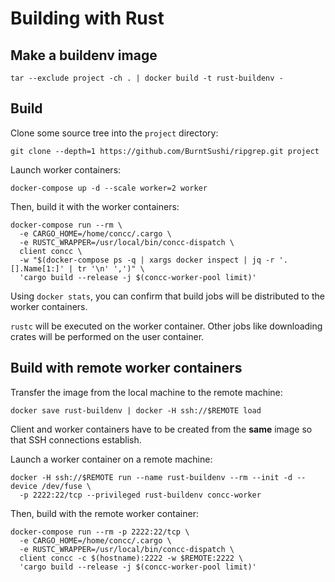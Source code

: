 # Building with Rust

## Make a buildenv image

```shell
tar --exclude project -ch . | docker build -t rust-buildenv -
```

## Build

Clone some source tree into the `project` directory:

```shell
git clone --depth=1 https://github.com/BurntSushi/ripgrep.git project
```

Launch worker containers:

```shell
docker-compose up -d --scale worker=2 worker
```

Then, build it with the worker containers:

```shell
docker-compose run --rm \
  -e CARGO_HOME=/home/concc/.cargo \
  -e RUSTC_WRAPPER=/usr/local/bin/concc-dispatch \
  client concc \
  -w "$(docker-compose ps -q | xargs docker inspect | jq -r '.[].Name[1:]' | tr '\n' ',')" \
  'cargo build --release -j $(concc-worker-pool limit)'
```

Using `docker stats`, you can confirm that build jobs will be distributed to the worker containers.

`rustc` will be executed on the worker container.  Other jobs like downloading crates will be
performed on the user container.

## Build with remote worker containers

Transfer the image from the local machine to the remote machine:

```shell
docker save rust-buildenv | docker -H ssh://$REMOTE load
```

Client and worker containers have to be created from the **same** image so that SSH connections establish.

Launch a worker container on a remote machine:

```shell
docker -H ssh://$REMOTE run --name rust-buildenv --rm --init -d --device /dev/fuse \
  -p 2222:22/tcp --privileged rust-buildenv concc-worker
```

Then, build with the remote worker container:

```shell
docker-compose run --rm -p 2222:22/tcp \
  -e CARGO_HOME=/home/concc/.cargo \
  -e RUSTC_WRAPPER=/usr/local/bin/concc-dispatch \
  client concc -c $(hostname):2222 -w $REMOTE:2222 \
  'cargo build --release -j $(concc-worker-pool limit)'
```
